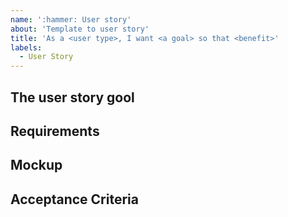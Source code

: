 ```yaml
---
name: ':hammer: User story'
about: 'Template to user story'
title: 'As a <user type>, I want <a goal> so that <benefit>'
labels:
  - User Story
---
```


## The user story gool


## Requirements


## Mockup


## Acceptance Criteria

